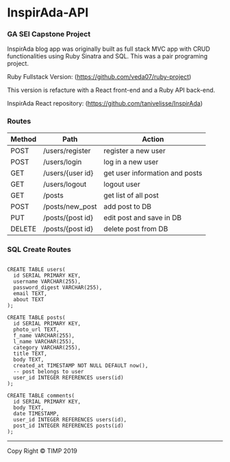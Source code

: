 # InspirAda-API

### GA SEI Capstone Project

InspirAda blog app was originally built as full stack MVC app with CRUD functionalities using Ruby Sinatra and SQL. This was a pair programing project. 

Ruby Fullstack Version: (https://github.com/veda07/ruby-project)

This version is refacture with a React front-end and a Ruby API back-end. 

InspirAda React repository: (https://github.com/tanivelisse/InspirAda)

### Routes 

| Method | Path | Action|
|--------|------|-------|
| POST | /users/register | register a new user |
| POST | /users/login | log in a new user |
| GET | /users/{user id}| get user information and posts |
| GET | /users/logout| logout user |
| GET | /posts | get list of all post |
| POST | /posts/new_post | add post to DB |
| PUT | /posts/{post id} | edit post and save in DB |
| DELETE | /posts/{post id} | delete post from DB |

### SQL Create Routes

```

CREATE TABLE users(
  id SERIAL PRIMARY KEY, 
  username VARCHAR(255),
  password_digest VARCHAR(255),
  email TEXT,
  about TEXT
);

CREATE TABLE posts(
  id SERIAL PRIMARY KEY, 
  photo_url TEXT,
  f_name VARCHAR(255),
  l_name VARCHAR(255),
  category VARCHAR(255),
  title TEXT,
  body TEXT,
  created_at TIMESTAMP NOT NULL DEFAULT now(),
  -- post belongs to user
  user_id INTEGER REFERENCES users(id)
);

CREATE TABLE comments(
  id SERIAL PRIMARY KEY,
  body TEXT,
  date TIMESTAMP,
  user_id INTEGER REFERENCES users(id),
  post_id INTEGER REFERENCES posts(id)
);

```

*** 

Copy Right © TIMP 2019